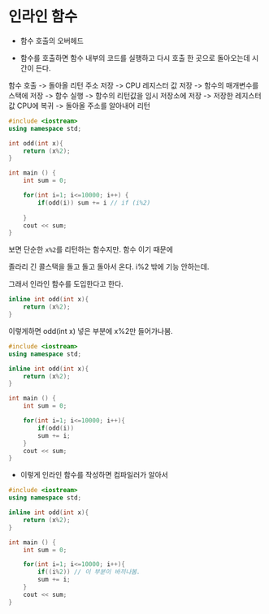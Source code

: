 # 인라인 함수

* 함수 호출의 오버헤드

- 함수를 호출하면 함수 내부의 코드를 실행하고 다시 호출 한 곳으로 돌아오는데 시간이 든다.

함수 호출 -> 돌아올 리턴 주소 저장 -> CPU 레지스터 값 저장 -> 함수의 매개변수를 스택에 저장 -> 함수 실행 -> 함수의 리턴값을 임시 저장소에 저장 ->
저장한 레지스터 값 CPU에 복귀 -> 돌아올 주소를 알아내어 리턴

```c++
#include <iostream>
using namespace std;

int odd(int x){
    return (x%2);
}

int main () {
    int sum = 0;

    for(int i=1; i<=10000; i++) {
        if(odd(i)) sum += i // if (i%2)
 
    }
    cout << sum;
}

```

보면 단순한 `x%2`를 리턴하는 함수지만. 함수 이기 때문에  

졸라리 긴 콜스택을 돌고 돌고 돌아서 온다. i%2 밖에 기능 안하는데.

그래서 인라인 함수를 도입한다고 한다.

```c++
inline int odd(int x){
    return (x%2);
}
```

이렇게하면 odd(int x) 넣은 부분에 x%2만 들어가나봄.


```c++
#include <iostream>
using namespace std;

inline int odd(int x){
    return (x%2);
}

int main () {
    int sum = 0;

    for(int i=1; i<=10000; i++){
        if(odd(i))
        sum += i;
    }
    cout << sum;
}
```

* 이렇게 인라인 함수를 작성하면 컴파일러가 알아서

```c++
#include <iostream>
using namespace std;

inline int odd(int x){
    return (x%2);
}

int main () {
    int sum = 0;

    for(int i=1; i<=10000; i++){
        if((i%2)) // 이 부분이 바끼나봄.
        sum += i;
    }
    cout << sum;
}
```
